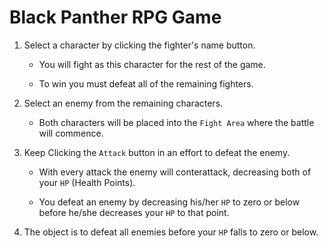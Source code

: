 # Black Panther RPG Game

1. Select a character by clicking the fighter's name button.
    
    * You will fight as this character for the rest of the game.

    * To win you must defeat all of the remaining fighters.

2. Select an enemy from the remaining characters.
    
    * Both characters will be placed into the `Fight Area` where the battle will commence.

3. Keep Clicking the `Attack` button in an effort to defeat the enemy.
    * With every attack the enemy will conterattack, decreasing both of your `HP` (Health Points).

    * You defeat an enemy by decreasing his/her `HP` to zero or below before he/she decreases your `HP` to that point.

4. The object is to defeat all enemies before your `HP` falls to zero or below.

